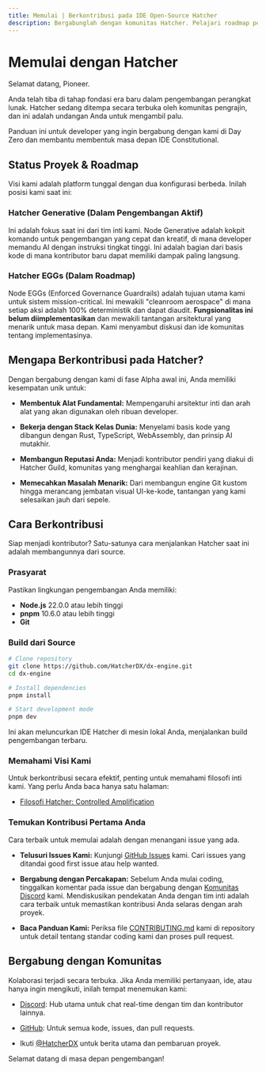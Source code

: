 ```yaml
---
title: Memulai | Berkontribusi pada IDE Open-Source Hatcher
description: Bergabunglah dengan komunitas Hatcher. Pelajari roadmap pengembangan kami, lihat status proyek saat ini, dan temukan bagaimana Anda dapat berkontribusi pada IDE open-source untuk era AI.
---
```


# Memulai dengan Hatcher

Selamat datang, Pioneer.

Anda telah tiba di tahap fondasi era baru dalam pengembangan perangkat lunak. Hatcher sedang ditempa secara terbuka oleh komunitas pengrajin, dan ini adalah undangan Anda untuk mengambil palu.

Panduan ini untuk developer yang ingin bergabung dengan kami di Day Zero dan membantu membentuk masa depan IDE Constitutional.

## Status Proyek & Roadmap

Visi kami adalah platform tunggal dengan dua konfigurasi berbeda. Inilah posisi kami saat ini:

### <DocIcon type="constitutional" inline /> Hatcher Generative (Dalam Pengembangan Aktif)

Ini adalah fokus saat ini dari tim inti kami. Node Generative adalah kokpit komando untuk pengembangan yang cepat dan kreatif, di mana developer memandu AI dengan instruksi tingkat tinggi. Ini adalah bagian dari basis kode di mana kontributor baru dapat memiliki dampak paling langsung.

### <DocIcon type="building" inline /> Hatcher EGGs (Dalam Roadmap)

Node EGGs (Enforced Governance Guardrails) adalah tujuan utama kami untuk sistem mission-critical. Ini mewakili "cleanroom aerospace" di mana setiap aksi adalah 100% deterministik dan dapat diaudit. **Fungsionalitas ini belum diimplementasikan** dan mewakili tantangan arsitektural yang menarik untuk masa depan. Kami menyambut diskusi dan ide komunitas tentang implementasinya.

## Mengapa Berkontribusi pada Hatcher?

Dengan bergabung dengan kami di fase Alpha awal ini, Anda memiliki kesempatan unik untuk:

- **Membentuk Alat Fundamental:** Mempengaruhi arsitektur inti dan arah alat yang akan digunakan oleh ribuan developer.

- **Bekerja dengan Stack Kelas Dunia:** Menyelami basis kode yang dibangun dengan Rust, TypeScript, WebAssembly, dan prinsip AI mutakhir.

- **Membangun Reputasi Anda:** Menjadi kontributor pendiri yang diakui di Hatcher Guild, komunitas yang menghargai keahlian dan kerajinan.

- **Memecahkan Masalah Menarik:** Dari membangun engine Git kustom hingga merancang jembatan visual UI-ke-kode, tantangan yang kami selesaikan jauh dari sepele.

## Cara Berkontribusi

Siap menjadi kontributor? Satu-satunya cara menjalankan Hatcher saat ini adalah membangunnya dari source.

### Prasyarat

Pastikan lingkungan pengembangan Anda memiliki:

- **Node.js** 22.0.0 atau lebih tinggi
- **pnpm** 10.6.0 atau lebih tinggi
- **Git**

### Build dari Source

```bash
# Clone repository
git clone https://github.com/HatcherDX/dx-engine.git
cd dx-engine

# Install dependencies
pnpm install

# Start development mode
pnpm dev
```

Ini akan meluncurkan IDE Hatcher di mesin lokal Anda, menjalankan build pengembangan terbaru.

### Memahami Visi Kami

Untuk berkontribusi secara efektif, penting untuk memahami filosofi inti kami. Yang perlu Anda baca hanya satu halaman:

- [Filosofi Hatcher: Controlled Amplification](/id/philosophy)

### Temukan Kontribusi Pertama Anda

Cara terbaik untuk memulai adalah dengan menangani issue yang ada.

- **Telusuri Issues Kami:** Kunjungi [GitHub Issues](https://github.com/HatcherDX/dx-engine/issues) kami. Cari issues yang ditandai good first issue atau help wanted.

- **Bergabung dengan Percakapan:** Sebelum Anda mulai coding, tinggalkan komentar pada issue dan bergabung dengan [Komunitas Discord](https://discord.gg/cZ7PZvnMk4) kami. Mendiskusikan pendekatan Anda dengan tim inti adalah cara terbaik untuk memastikan kontribusi Anda selaras dengan arah proyek.

- **Baca Panduan Kami:** Periksa file [CONTRIBUTING.md](https://github.com/HatcherDX/dx-engine/blob/main/CONTRIBUTING.md) kami di repository untuk detail tentang standar coding kami dan proses pull request.

## Bergabung dengan Komunitas

Kolaborasi terjadi secara terbuka. Jika Anda memiliki pertanyaan, ide, atau hanya ingin mengikuti, inilah tempat menemukan kami:

- [Discord](https://discord.gg/cZ7PZvnMk4): Hub utama untuk chat real-time dengan tim dan kontributor lainnya.

- [GitHub](https://github.com/HatcherDX/dx-engine/): Untuk semua kode, issues, dan pull requests.

- Ikuti [@HatcherDX](https://twitter.com/HatcherDX) untuk berita utama dan pembaruan proyek.

Selamat datang di masa depan pengembangan!

<PageCTA
  title="Siap Bergabung dengan Revolusi?"
  subtitle="Mulai berkontribusi pada masa depan pengembangan berbantuan AI hari ini"
  buttonText="Telusuri Open Issues"
  buttonLink="https://github.com/HatcherDX/dx-engine/issues"
  buttonStyle="secondary"
  footer="Bergabunglah dengan komunitas Discord kami untuk dukungan dan kolaborasi"
/>
